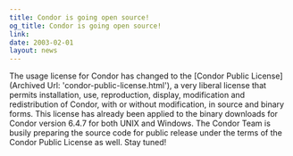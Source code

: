 ```yaml
---
title: Condor is going open source!
og_title: Condor is going open source!
link: 
date: 2003-02-01
layout: news
---
```


The usage license for Condor has changed to the [Condor Public License] (Archived Url: 'condor-public-license.html'), a very liberal license that permits installation, use, reproduction, display, modification and redistribution of Condor, with or without modification, in source and binary forms. This license has already been applied to the binary downloads for Condor version 6.4.7 for both UNIX and Windows.  The Condor Team is busily preparing the source code for public release under the terms of the Condor Public License as well.  Stay tuned!
